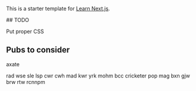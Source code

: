 This is a starter template for [Learn Next.js](https://nextjs.org/learn).

## TODO

Put proper CSS

## Pubs to consider

axate

rad
wse
sle
lsp
cwr
cwh
mad
kwr
yrk
mohm
bcc
cricketer
pop
mag
bxn
gjw
brw
rtw
rcnnpm 
